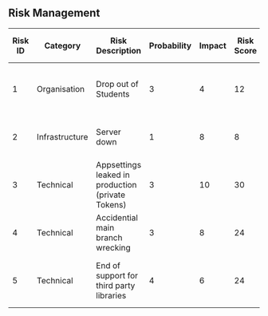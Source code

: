 ## Risk Management

| Risk ID |	Category | Risk Description |	Probability |	Impact |	Risk Score | Mitigation Strategy |	Indicator |	Contingency Plan	| Responsible |	Status |	Last modifed date |
|-|-|-|-|-|-|-|-|-|-|-|-|
|1	|Organisation|	Drop out of Students	|3|	4|	12|	Healthy Lifestyle, Benefits|	Longer absence|	Higher Workload, cancel unimportant featuers|	Alex|	Open|	12.04.2023|
|2	|Infrastructure|	Server down	|1	|8	|8|	Backup plan for deployment, Backup (Code, Data, etc.)| 	Email from provider, Health Monitoring|	Change to Azure|	Alex	|Open	|12.04.2023|
|3	|Technical|	Appsettings leaked in production (private Tokens)|3	|10	|30	|DO NOT PUSH THE APPSETTINGS.JSON, if edited check git status|	Code Review, Pull Request |	Change secrets|	Pusher	|Open	|12.04.2023|
|4	|Technical	|Accidential main branch wrecking|	3	|8	|24	|Git main branch protection |	Warning in git bash and force push|	Revert branch, force push recent main branch|	Pusher|	Closed	|12.04.2023|
|5	|Technical	|End of support for third party libraries	|4|	6|	24|	News monitoring on used 3rd party libraries|	Dependabot warning on github, Owasp Zap Warning|	Switch to own implementations, use old versions, use alternative libraries|	Anna|	Open	|12.04.2023|

